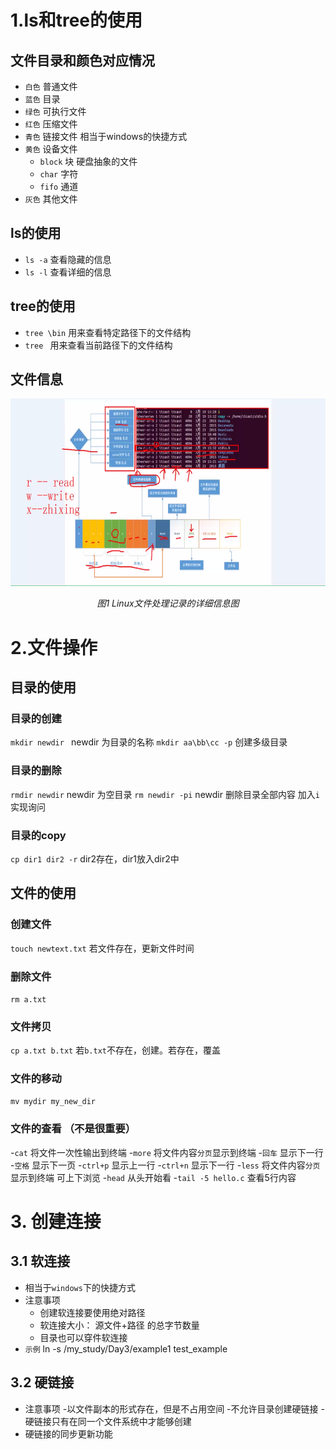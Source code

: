 # 1.ls和tree的使用
## 文件目录和颜色对应情况
  - `白色` 普通文件
  - `蓝色` 目录
  - `绿色` 可执行文件
  - `红色` 压缩文件
- `青色` 链接文件  相当于windows的快捷方式
- `黄色` 设备文件
  - `block` 块  硬盘抽象的文件
  - `char` 字符
  - `fifo` 通道
- `灰色` 其他文件
## ls的使用
- `ls -a`  查看隐藏的信息
- `ls -l`  查看详细的信息
## tree的使用
- `tree \bin` 用来查看特定路径下的文件结构
- `tree `     用来查看当前路径下的文件结构
## 文件信息
<p align="center">
	<img src="https://github.com/kaitokuroba7/Linux_Ubuntu_learning/blob/master/img_0032.png" alt="Sample"  width="700" height="300">
	<p align="center">
		<em> 图1 Linux文件处理记录的详细信息图</em>
	</p>
</p>

# 2.文件操作
## 目录的使用
### 目录的创建
`mkdir newdir ` newdir 为目录的名称
`mkdir aa\bb\cc -p`   创建多级目录
### 目录的删除
`rmdir newdir` newdir 为空目录
`rm newdir -pi` newdir 删除目录全部内容 加入`i`实现询问
### 目录的copy
`cp dir1 dir2 -r` dir2存在，dir1放入dir2中 
## 文件的使用
### 创建文件
`touch newtext.txt`  若文件存在，更新文件时间
### 删除文件
`rm a.txt`
### 文件拷贝
`cp a.txt b.txt` 若`b.txt`不存在，创建。若存在，覆盖
### 文件的移动
`mv mydir my_new_dir` 
### 文件的查看 （不是很重要）
-`cat` 将文件一次性输出到终端
-`more` 将文件内容`分页`显示到终端
	-`回车` 显示下一行
	-`空格` 显示下一页
	-`ctrl+p` 显示上一行
	-`ctrl+n` 显示下一行
-`less` 将文件内容`分页` 显示到终端 可上下浏览
-`head` 从头开始看
-`tail -5 hello.c` 查看5行内容

# 3. 创建连接
## 3.1 软连接
- 相当于`windows`下的快捷方式
- 注意事项
	- 创建软连接要使用绝对路径
	- 软连接大小： 源文件+路径 的总字节数量
	- 目录也可以穿件软连接
- `示例` ln -s /my_study/Day3/example1  test_example
## 3.2 硬链接
- 注意事项
	-以文件副本的形式存在，但是不占用空间
	-不允许目录创建硬链接
	-硬链接只有在同一个文件系统中才能够创建
- 硬链接的同步更新功能












